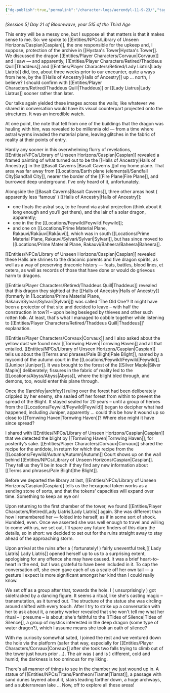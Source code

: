 ```yaml
---
{"dg-publish":true,"permalink":"/character-logs/aerendyl-11-9-23/","tags":["Plot","Campaign"]}
---
```




*[Session 5] Day 21 of Bloomwave, year 515 of the Third Age*

This entry will be a messy one, but I suppose all that matters is that it makes sense to me. So: we spoke to [[Entities/NPCs/Library of Unseen Horizons/Caspian\|Caspian]], the one responsible for the upkeep and, I suppose, protection of the archive in [[Hystaa's Tower\|Hystaa's Tower]]. We discussed the dragon [[Entities/Player Characters/Corvaux\|Corvaux]] and I saw — and apparently, [[Entities/Player Characters/Retired/Thaddeus Quill\|Thaddeus]] and [[Entities/Player Characters/Retired/Lady Liatris\|Lady Liatris]] did, too, about three weeks prior to our encounter, quite a ways from here, by the [[Halls of Ancestry\|Halls of Ancestry]] up … north, I believe? I should confirm with [[Entities/Player Characters/Retired/Thaddeus Quill\|Thaddeus]] or [[Lady Liatrus\|Lady Liatrus]] sooner rather than later.

Our talks again yielded these images across the walls; like whatever we shared in conversation would have its visual counterpart projected onto the structures. It was an incredible watch.

At one point, the note that fell from one of the buildings that the dragon was hauling with him, was revealed to be millennia old — from a time where astral wyrms invaded the material plane, leaving glitches in the fabric of reality at their points of entry.

Hardly any sooner in this overwhelming flurry of revelations, [[Entities/NPCs/Library of Unseen Horizons/Caspian\|Caspian]] revealed a framed painting of what turned out to be the [[Halls of Ancestry\|Halls of Ancestry]] in the [[Basalt Caverns \|Basalt Caverns ]]of my home plane. That area was far away from [[Locations/Earth plane (elemental)/Sandfall City\|Sandfall City]], nearer the border of the [[Fire Plane\|Fire Plane]], and burrowed deep underground. I've only heard of it, unfortunately.

Alongside the [[Basalt Caverns\|Basalt Caverns]], three other areas host ( apparently less ‘famous’ ) [[Halls of Ancestry\|Halls of Ancestry]]:

- one floats the astral sea, to be found via astral projection (think about it long enough and you’ll get there), and the lair of a solar dragon, apparently;
- one in the the [[Locations/Feywild/Feywild\|Feywild]];
- and one on [[Locations/Prime Material Plane, Rakauvi/Rakāuvi\|Rakāuvi]], which was in south [[Locations/Prime Material Plane, Rakauvi/Sylvari/Sylvari\|Sylvari]], but has since moved to [[Locations/Prime Material Plane, Rakauvi/Baheera/Baheera\|Baheera]].

[[Entities/NPCs/Library of Unseen Horizons/Caspian\|Caspian]] revealed these Halls are shrines to the draconic parents and five dragon spirits, as well as a way of preserving draconic history — feats, battles, blood lines, et cetera, as well as records of those that have done or would do grievous harm to dragons.

[[Entities/Player Characters/Retired/Thaddeus Quill\|Thaddeus]] revealed that this dragon they sighted at the [[Halls of Ancestry\|Halls of Ancestry]] (formerly in [[Locations/Prime Material Plane, Rakauvi/Sylvari/Sylvari\|Sylvari]]) was called ‘The Old One’? It might have been a protector of that site and decided to leave – with half the construction in tow?! – upon being besieged by thieves and other such rotten folk. At least, that's what I managed to cobble together while listening to [[Entities/Player Characters/Retired/Thaddeus Quill\|Thaddeus]]’ explanation.

[[Entities/Player Characters/Corvaux\|Corvaux]] and I also asked about the yellow dust we found near [[Tornwing Haven\|Tornwing Haven]] and all that entailed. [[Entities/NPCs/Library of Unseen Horizons/Caspian\|Caspian]] tells us about the [[Terms and phrases/Pale Blight\|Pale Blight]], named by a myconid of the autumn court in the [[Locations/Feywild/Feywild\|Feywild]]. [[Juniper\|Juniper]]. It was brought to the forest of the [[Silver Maple\|Silver Maple]] deliberately; fissures in the fabric of reality led to the [[Locations/Abyss/Abyss\|Abyss]], where the blight bled through, and demons, too, would enter this plane through.

Once the [[archfey\|archfey]] ruling over the forest had been deliberately crippled by her enemy, she sealed off her forest from within to prevent the spread of the Blight. It stayed sealed for 20 years – until a group of heroes from the [[Locations/Feywild/Feywild\|Feywild]] began to decipher what had happened, including Juniper, apparently … could this be how it wound up so close to [[Tornwing Haven\|Tornwing Haven]]? Where else might it have since spread?

I shared with [[Entities/NPCs/Library of Unseen Horizons/Caspian\|Caspian]] that we detected the blight by [[Tornwing Haven\|Tornwing Haven]], for posterity’s sake. [[Entities/Player Characters/Corvaux\|Corvaux]] shared the recipe for the antidote, in return for which the recipe from the [[Locations/Feywild/Autumn/Autumn\|Autumn]] Court shows up on the wall behind [[Entities/NPCs/Library of Unseen Horizons/Caspian\|Caspian]]. They tell us they’ll be in touch if they find any new information about [[Terms and phrases/Pale Blight\|the Blight]].

Before we departed the library at last, [[Entities/NPCs/Library of Unseen Horizons/Caspian\|Caspian]] tells us the hexagonal token works as a sending stone of sorts, and that the tokens’ capacities will expand over time. Something to keep an eye on! 

Upon returning to the first chamber of the tower, we found [[Entities/Player Characters/Retired/Lady Liatris\|Lady Liatris]] again. She was different than how I remembered her — folded into herself, as if in some sort of shock. Humbled, even. Once we asserted she was well enough to travel and willing to come with us, we set out. I'll spare any future finders of this diary the details, so in short: we decided to set out for the ruins straight away to stay ahead of the approaching storm.

Upon arrival at the ruins after a ( fortunately! ) fairly uneventful trek,[[ Lady Liatris\| Lady Liatris]] opened herself up to us to a surprising extent, apologising for any offence she may have caused. It was a brief heart-to-heart in the end, but I was grateful to have been included in it. To cap the conversation off, she even gave each of us a scale off her own tail — a gesture I expect is more significant amongst her kind than I could really know.

We set off as a group after that, towards the hole. I ( unsurprisingly ) got sidetracked by a dancing figure. It seems a ritual, like she's casting magic – transmutation, as it turned out. The structure of the statue she was circling around shifted with every touch.  After I try to strike up a conversation with her to ask about it, a nearby worker revealed that she won't tell me what her ritual – I presume – is about; she's faithful to the [[Tides of Silence\|Tides of Silence]], a group of mystics interested in the deep dragon (some type of water dragon?), which I assume means she took an oath of silence? 

With my curiosity somewhat sated, I joined the rest and we ventured down the hole via the platform (safer that way, especially for [[Entities/Player Characters/Corvaux\|Corvaux]] after she took two falls trying to climb out of the tower just hours prior …). The air was ( and is ) different, cold and humid; the darkness is too ominous for my liking. 

There's all manner of things to see in the chamber we just wound up in. A statue of [[Entities/NPCs/Titans/Pantheon/Tiamat\|Tiamat]], a passage with sand dunes layered about it, stairs leading farther down, a huge archways, and a subterranean lake … Now, off to explore all these areas!